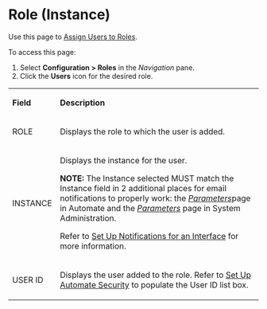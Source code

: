 # Role (Instance)

<div class="use">

Use this page to [Assign Users to
Roles](../Use_Cases/Assign_Users_to_Roles.htm). 

</div>

To access this page:

1.  Select **Configuration \> Roles** in the *Navigation* pane.
2.  Click the **Users** icon for the desired role.

<table>
<tbody>
<tr class="odd">
<td><p><strong>Field</strong></p></td>
<td><p><strong>Description</strong></p></td>
</tr>
<tr class="even">
<td><p>ROLE</p></td>
<td><p>Displays the role to which the user is added.</p></td>
</tr>
<tr class="odd">
<td><p>INSTANCE</p></td>
<td><p>Displays the instance for the user.</p>
<p><strong>NOTE:</strong> The Instance selected MUST match the Instance field in 2 additional places for email notifications to properly work: the <a href="Parameters.htm"><em>Parameters</em></a>page in Automate and the <em><a href="../../Sys_Admin/Page_Desc/Parameters_All_TabsSysAdmin.htm">Parameters</a></em> page in System Administration.</p>
<p>Refer to <a href="../Use_Cases/Set_Up_Notifications_for_an_Interface.htm">Set Up Notifications for an Interface</a> for more information.</p></td>
</tr>
<tr class="even">
<td><p>USER ID</p></td>
<td><p>Displays the user added to the role. Refer to <a href="../Use_Cases/Set_Up_Automate_Security.htm">Set Up Automate Security</a> to populate the User ID list box.</p></td>
</tr>
</tbody>
</table>
